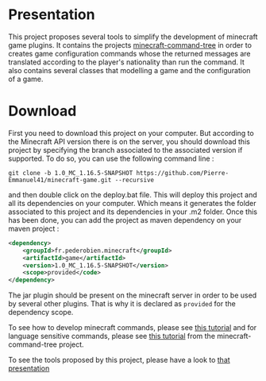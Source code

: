 # Presentation

This project proposes several tools to simplify the development of minecraft game plugins. It contains the projects [minecraft-command-tree](https://github.com/Pierre-Emmanuel41/minecraft-command-tree) in order to creates game configuration commands whose the returned messages are translated according to the player's nationality than run the command. It also contains several classes that modelling a game and the configuration of a game.

# Download

First you need to download this project on your computer. But according to the Minecraft API version there is on the server, you should download this project by specifying the branch associated to the associated version if supported. To do so, you can use the following command line :

```git
git clone -b 1.0_MC_1.16.5-SNAPSHOT https://github.com/Pierre-Emmanuel41/minecraft-game.git --recursive
```

and then double click on the deploy.bat file. This will deploy this project and all its dependencies on your computer. Which means it generates the folder associated to this project and its dependencies in your .m2 folder. Once this has been done, you can add the project as maven dependency on your maven project :

```xml
<dependency>
	<groupId>fr.pederobien.minecraft</groupId>
	<artifactId>game</artifactId>
	<version>1.0_MC_1.16.5-SNAPSHOT</version>
	<scope>provided</code>
</dependency>
```

The jar plugin should be present on the minecraft server in order to be used by several other plugins. That is why it is declared as <code>provided</code> for the dependency scope.

To see how to develop minecraft commands, please see [this tutorial](https://github.com/Pierre-Emmanuel41/minecraft-command-tree/blob/1.0_MC_1.16.5-SNAPSHOT/Tutorial.md) and for language sensitive commands, please see [this tutorial](https://github.com/Pierre-Emmanuel41/minecraft-command-tree/blob/1.0_MC_1.16.5-SNAPSHOT/Tutorial_language.md) from the minecraft-command-tree project.

To see the tools proposed by this project, please have a look to [that presentation](https://github.com/Pierre-Emmanuel41/minecraft-game/blob/1.0_MC_1.16.5-SNAPSHOT/Presentation.md)